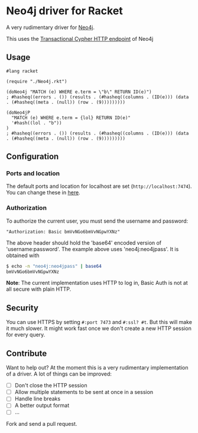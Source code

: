 # Neo4j driver for Racket

A very rudimentary driver for [Neo4j](https://neo4j.com).

This uses the [Transactional Cypher HTTP endpoint](https://neo4j.com/docs/developer-manual/3.4/http-api/) of Neo4j

## Usage

```racket
#lang racket

(require "./Neo4j.rkt")

(doNeo4j "MATCH (e) WHERE e.term = \"b\" RETURN ID(e)")
; #hasheq((errors . ()) (results . (#hasheq((columns . (ID(e))) (data . (#hasheq((meta . (null)) (row . (9)))))))))

(doNeo4jP
  "MATCH (e) WHERE e.term = {lol} RETURN ID(e)"
  '#hash((lol . "b"))
)
; #hasheq((errors . ()) (results . (#hasheq((columns . (ID(e))) (data . (#hasheq((meta . (null)) (row . (9)))))))))

```

## Configuration

### Ports and location

The default ports and location for localhost are set (`http://localhost:7474`). You can change these in [here](/Neo4j.rkt#L10-L15).

### Authorization

To authorize the current user, you must send the username and password:

```
"Authorization: Basic bmVvNGo6bmVvNGpwYXNz"
```

The above header should hold the 'base64' encoded version of 'username:password'. The example above uses 'neo4j:neo4jpass'. It is obtained with

```bash
$ echo -n "neo4j:neo4jpass" | base64
bmVvNGo6bmVvNGpwYXNz
```

**Note**: The current implementation uses HTTP to log in, Basic Auth is not at all secure with plain HTTP.

## Security

You can use HTTPS by setting `#:port 7473` and `#:ssl? #t`. But this will make it much slower. It might work fast once we don't create a new HTTP session for every query.

## Contribute

Want to help out? At the moment this is a very rudimentary implementation of a driver. A lot of things can be improved:

- [ ] Don't close the HTTP session
- [ ] Allow multiple statements to be sent at once in a session
- [ ] Handle line breaks
- [ ] A better output format
- [ ] ...

Fork and send a pull request.